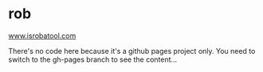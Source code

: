 rob
===

www.isrobatool.com

There's no code here because it's a github pages project only. You need to switch to the gh-pages branch to see the content...
